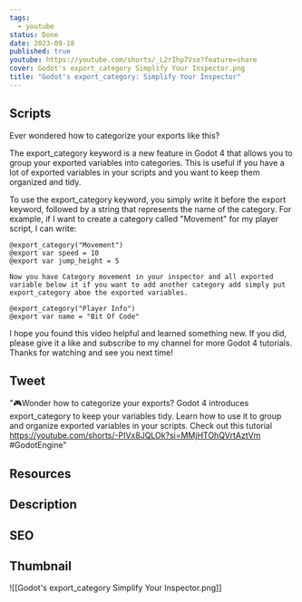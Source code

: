```yaml
---
tags:
  - youtube
status: Done
date: 2023-09-18
published: true
youtube: https://youtube.com/shorts/_L2rIhp7Vso?feature=share
cover: Godot's export_category Simplify Your Inspector.png
title: "Godot's export_category: Simplify Your Inspector"
---
```

## Scripts

Ever wondered how to categorize your exports like this? 

The export_category keyword is a new feature in Godot 4 that allows you to group your exported variables into categories. This is useful if you have a lot of exported variables in your scripts and you want to keep them organized and tidy. 

To use the export_category keyword, you simply write it before the export keyword, followed by a string that represents the name of the category. For example, if I want to create a category called "Movement" for my player script, I can write:
```gdscript
@export_category("Movement")
@export var speed = 10
@export var jump_height = 5

Now you have Category movement in your inspector and all exported variable below it if you want to add another category add simply put export_category aboe the exported variables.

@export_category("Player Info")
@export var name = "Bit Of Code"
```

I hope you found this video helpful and learned something new. If you did, please give it a like and subscribe to my channel for more Godot 4 tutorials. Thanks for watching and see you next time!


## Tweet
"🎮Wonder how to categorize your exports? Godot 4 introduces export_category to keep your variables tidy. Learn how to use it to group and organize exported variables in your scripts. Check out this tutorial 
https://youtube.com/shorts/-PIVx8JQLOk?si=MMjHTOhQVrtAztVm  #GodotEngine"

## Resources


## Description


## SEO


## Thumbnail

![[Godot's export_category Simplify Your Inspector.png]]
